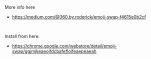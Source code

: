More info here

* https://medium.com/@360.by.roderick/emoji-swap-f4615e0b2cf

<br/>

Install from  here:

* https://chrome.google.com/webstore/detail/emoji-swap/ggjmjkeaeojfdcbafefloifeaepeaeah
